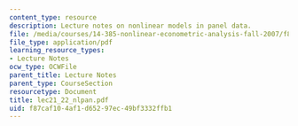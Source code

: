 ```yaml
---
content_type: resource
description: Lecture notes on nonlinear models in panel data.
file: /media/courses/14-385-nonlinear-econometric-analysis-fall-2007/f87caf104af1d65297ec49bf3332ffb1_lec21_22_nlpan.pdf
file_type: application/pdf
learning_resource_types:
- Lecture Notes
ocw_type: OCWFile
parent_title: Lecture Notes
parent_type: CourseSection
resourcetype: Document
title: lec21_22_nlpan.pdf
uid: f87caf10-4af1-d652-97ec-49bf3332ffb1
---
```

